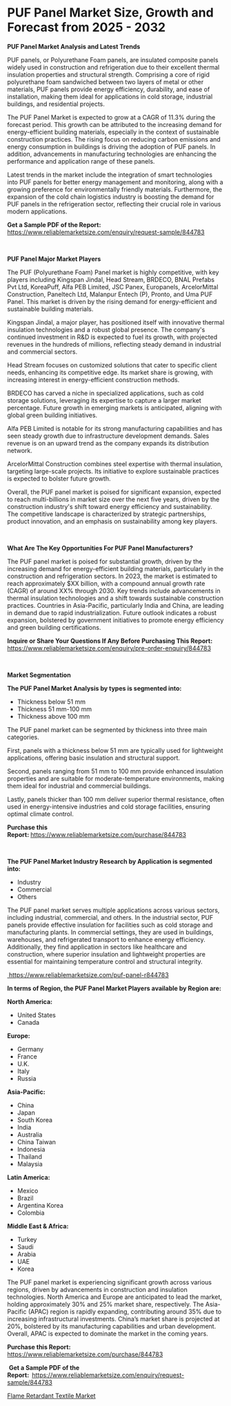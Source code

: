 <p><h1>PUF Panel Market Size, Growth and Forecast from 2025 - 2032</h1></p><p><strong>PUF Panel Market Analysis and Latest Trends</strong></p>
<p><p>PUF panels, or Polyurethane Foam panels, are insulated composite panels widely used in construction and refrigeration due to their excellent thermal insulation properties and structural strength. Comprising a core of rigid polyurethane foam sandwiched between two layers of metal or other materials, PUF panels provide energy efficiency, durability, and ease of installation, making them ideal for applications in cold storage, industrial buildings, and residential projects.</p><p>The PUF Panel Market is expected to grow at a CAGR of 11.3% during the forecast period. This growth can be attributed to the increasing demand for energy-efficient building materials, especially in the context of sustainable construction practices. The rising focus on reducing carbon emissions and energy consumption in buildings is driving the adoption of PUF panels. In addition, advancements in manufacturing technologies are enhancing the performance and application range of these panels.</p><p>Latest trends in the market include the integration of smart technologies into PUF panels for better energy management and monitoring, along with a growing preference for environmentally friendly materials. Furthermore, the expansion of the cold chain logistics industry is boosting the demand for PUF panels in the refrigeration sector, reflecting their crucial role in various modern applications.</p></p>
<p><strong>Get a Sample PDF of the Report:&nbsp;</strong> <a href="https://www.reliablemarketsize.com/enquiry/request-sample/844783?utm_campaign=3126&utm_medium=2&utm_source=Github&utm_content=ia&utm_term=31032025&utm_id=puf-panel">https://www.reliablemarketsize.com/enquiry/request-sample/844783</a></p>
<p>&nbsp;</p>
<p><strong>PUF Panel Major Market Players</strong></p>
<p><p>The PUF (Polyurethane Foam) Panel market is highly competitive, with key players including Kingspan Jindal, Head Stream, BRDECO, BNAL Prefabs Pvt Ltd, KoreaPuff, Alfa PEB Limited, JSC Panex, Europanels, ArcelorMittal Construction, Paneltech Ltd, Malanpur Entech (P), Pronto, and Uma PUF Panel. This market is driven by the rising demand for energy-efficient and sustainable building materials.</p><p>Kingspan Jindal, a major player, has positioned itself with innovative thermal insulation technologies and a robust global presence. The company's continued investment in R&D is expected to fuel its growth, with projected revenues in the hundreds of millions, reflecting steady demand in industrial and commercial sectors.</p><p>Head Stream focuses on customized solutions that cater to specific client needs, enhancing its competitive edge. Its market share is growing, with increasing interest in energy-efficient construction methods.</p><p>BRDECO has carved a niche in specialized applications, such as cold storage solutions, leveraging its expertise to capture a larger market percentage. Future growth in emerging markets is anticipated, aligning with global green building initiatives.</p><p>Alfa PEB Limited is notable for its strong manufacturing capabilities and has seen steady growth due to infrastructure development demands. Sales revenue is on an upward trend as the company expands its distribution network.</p><p>ArcelorMittal Construction combines steel expertise with thermal insulation, targeting large-scale projects. Its initiative to explore sustainable practices is expected to bolster future growth.</p><p>Overall, the PUF panel market is poised for significant expansion, expected to reach multi-billions in market size over the next five years, driven by the construction industry's shift toward energy efficiency and sustainability. The competitive landscape is characterized by strategic partnerships, product innovation, and an emphasis on sustainability among key players.</p></p>
<p>&nbsp;</p>
<p><strong>What Are The Key Opportunities For PUF Panel Manufacturers?</strong></p>
<p><p>The PUF panel market is poised for substantial growth, driven by the increasing demand for energy-efficient building materials, particularly in the construction and refrigeration sectors. In 2023, the market is estimated to reach approximately $XX billion, with a compound annual growth rate (CAGR) of around XX% through 2030. Key trends include advancements in thermal insulation technologies and a shift towards sustainable construction practices. Countries in Asia-Pacific, particularly India and China, are leading in demand due to rapid industrialization. Future outlook indicates a robust expansion, bolstered by government initiatives to promote energy efficiency and green building certifications.</p></p>
<p><strong>Inquire or Share Your Questions If Any Before Purchasing This Report:</strong> <a href="https://www.reliablemarketsize.com/enquiry/pre-order-enquiry/844783?utm_campaign=3126&utm_medium=2&utm_source=Github&utm_content=ia&utm_term=31032025&utm_id=puf-panel">https://www.reliablemarketsize.com/enquiry/pre-order-enquiry/844783</a></p>
<p>&nbsp;</p>
<p><strong>Market Segmentation</strong></p>
<p><strong>The PUF Panel Market Analysis by types is segmented into:</strong></p>
<p><ul><li>Thickness below 51 mm</li><li>Thickness 51 mm-100 mm</li><li>Thickness above 100 mm</li></ul></p>
<p><p>The PUF panel market can be segmented by thickness into three main categories. </p><p>First, panels with a thickness below 51 mm are typically used for lightweight applications, offering basic insulation and structural support. </p><p>Second, panels ranging from 51 mm to 100 mm provide enhanced insulation properties and are suitable for moderate-temperature environments, making them ideal for industrial and commercial buildings. </p><p>Lastly, panels thicker than 100 mm deliver superior thermal resistance, often used in energy-intensive industries and cold storage facilities, ensuring optimal climate control.</p></p>
<p><strong>Purchase this Report:&nbsp;</strong><a href="https://www.reliablemarketsize.com/purchase/844783?utm_campaign=3126&utm_medium=2&utm_source=Github&utm_content=ia&utm_term=31032025&utm_id=puf-panel">https://www.reliablemarketsize.com/purchase/844783</a></p>
<p>&nbsp;</p>
<p><strong>The PUF Panel Market Industry Research by Application is segmented into:</strong></p>
<p><ul><li>Industry</li><li>Commercial</li><li>Others</li></ul></p>
<p><p>The PUF panel market serves multiple applications across various sectors, including industrial, commercial, and others. In the industrial sector, PUF panels provide effective insulation for facilities such as cold storage and manufacturing plants. In commercial settings, they are used in buildings, warehouses, and refrigerated transport to enhance energy efficiency. Additionally, they find application in sectors like healthcare and construction, where superior insulation and lightweight properties are essential for maintaining temperature control and structural integrity.</p></p>
<p><a href="https://www.reliablemarketsize.com/puf-panel-r844783?utm_campaign=3126&utm_medium=2&utm_source=Github&utm_content=ia&utm_term=31032025&utm_id=puf-panel">&nbsp;https://www.reliablemarketsize.com/puf-panel-r844783</a></p>
<p><strong>In terms of Region, the PUF Panel Market Players available by Region are:</strong></p>
<p>
    <p> <strong> North America: </strong>
        <ul>
            <li>United States</li>
            <li>Canada</li>
        </ul>
        </p> 
    <p> <strong> Europe: </strong>
        <ul>
            <li>Germany</li>
            <li>France</li>
            <li>U.K.</li>
            <li>Italy</li>
            <li>Russia</li>
        </ul>
        </p> 
    <p> <strong> Asia-Pacific: </strong>
        <ul>
            <li>China</li>
            <li>Japan</li>
            <li>South Korea</li>
            <li>India</li>
            <li>Australia</li>
            <li>China Taiwan</li>
            <li>Indonesia</li>
            <li>Thailand</li>
            <li>Malaysia</li>
        </ul>
        </p> 
    <p> <strong> Latin America: </strong>
        <ul>
            <li>Mexico</li>
            <li>Brazil</li>
            <li>Argentina Korea</li>
            <li>Colombia</li>
        </ul>
        </p> 
    <p> <strong> Middle East & Africa: </strong>
        <ul>
            <li>Turkey</li>
            <li>Saudi</li>
            <li>Arabia</li>
            <li>UAE</li>
            <li>Korea</li>
        </ul>
    </p>
    </p>
<p><p>The PUF panel market is experiencing significant growth across various regions, driven by advancements in construction and insulation technologies. North America and Europe are anticipated to lead the market, holding approximately 30% and 25% market share, respectively. The Asia-Pacific (APAC) region is rapidly expanding, contributing around 35% due to increasing infrastructural investments. China’s market share is projected at 20%, bolstered by its manufacturing capabilities and urban development. Overall, APAC is expected to dominate the market in the coming years.</p></p>
<p><strong>Purchase this Report: </strong><a href="https://www.reliablemarketsize.com/purchase/844783?utm_campaign=3126&utm_medium=2&utm_source=Github&utm_content=ia&utm_term=31032025&utm_id=puf-panel">https://www.reliablemarketsize.com/purchase/844783</a></p>
<p>&nbsp;<strong>Get a Sample PDF of the Report:&nbsp;&nbsp;</strong><a href="https://www.reliablemarketsize.com/enquiry/request-sample/844783?utm_campaign=3126&utm_medium=2&utm_source=Github&utm_content=ia&utm_term=31032025&utm_id=puf-panel">https://www.reliablemarketsize.com/enquiry/request-sample/844783</a></p>
<p><strong></strong></p>
<p><p><a href="https://github.com/pidlisseas/Market-Research-Report-List-1/blob/main/flame-retardant-textile-market.md?utm_campaign=3126&utm_medium=2&utm_source=Github&utm_content=ia&utm_term=31032025&utm_id=puf-panel">Flame Retardant Textile Market</a></p></p>
